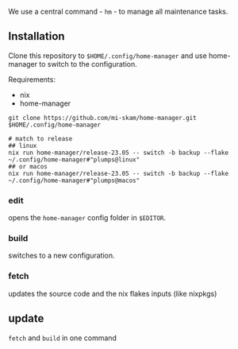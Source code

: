 We use a central command - `hm` - to manage all maintenance tasks.

## Installation

Clone this repository to `$HOME/.config/home-manager` and use home-manager to switch to the configuration.

Requirements:
- nix
- home-manager

```
git clone https://github.com/mi-skam/home-manager.git $HOME/.config/home-manager

# match to release
## linux
nix run home-manager/release-23.05 -- switch -b backup --flake ~/.config/home-manager#"plumps@linux"
## or macos
nix run home-manager/release-23.05 -- switch -b backup --flake ~/.config/home-manager#"plumps@macos"
```

### edit
opens the `home-manager` config folder in `$EDITOR`.

### build
switches to a new configuration.

### fetch
updates the source code and the nix flakes inputs (like nixpkgs)

## update
`fetch` and `build` in one command
